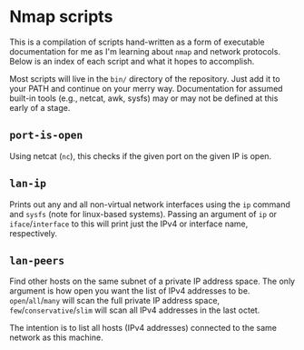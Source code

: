 # Nmap scripts

This is a compilation of scripts hand-written as a form of executable documentation for me as I'm learning about `nmap` and network protocols. Below is an index of each script and what it hopes to accomplish.

Most scripts will live in the `bin/` directory of the repository. Just add it to your PATH and continue on your merry way. Documentation for assumed built-in tools (e.g., netcat, awk, sysfs) may or may not be defined at this early of a stage.

## `port-is-open`

Using netcat (`nc`), this checks if the given port on the given IP is open.

## `lan-ip`

Prints out any and all non-virtual network interfaces using the `ip` command and `sysfs` (note for linux-based systems). Passing an argument of `ip` or `iface`/`interface` to this will print just the IPv4 or interface name, respectively.

## `lan-peers`

Find other hosts on the same subnet of a private IP address space. The only argument is how open you want the list of IPv4 addresses to be. `open`/`all`/`many` will scan the full private IP address space, `few`/`conservative`/`slim` will scan all IPv4 addresses in the last octet.

The intention is to list all hosts (IPv4 addresses) connected to the same network as this machine.
